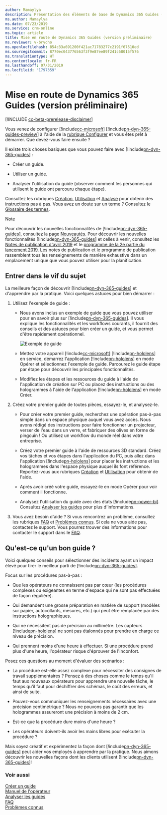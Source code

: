 ```yaml
---
author: Mamaylya
description: Présentation des éléments de base de Dynamics 365 Guides (version préliminaire)
ms.author: Mamaylya
ms.date: 07/23/2019
ms.service: crm-online
ms.topic: article
title: Mise en route de Dynamics 365 Guides (version préliminaire)
ms.reviewer: v-brycho
ms.openlocfilehash: 854c33a691200f421ac71783277c2191f67510ed
ms.sourcegitcommit: 8770ec043776563f3f9e87ee89f241c68015f576
ms.translationtype: HT
ms.contentlocale: fr-FR
ms.lasthandoff: 07/31/2019
ms.locfileid: "1797359"
---
```

# <a name="get-started-with-dynamics-365-guides-preview"></a>Mise en route de Dynamics 365 Guides (version préliminaire)

[!INCLUDE [cc-beta-prerelease-disclaimer](../includes/cc-beta-prerelease-disclaimer.md)]
 
Vous venez de configurer [!include[cc-microsoft](../includes/cc-microsoft.md)] [!include[pn-dyn-365-guides-preview](../includes/pn-dyn-365-guides-preview.md)] à l'aide de la [rubrique Configurer](setup.md) et vous êtes prêt à démarrer. Que devez-vous faire ensuite ?

Il existe trois choses basiques que vous pouvez faire avec [!include[pn-dyn-365-guides](../includes/pn-dyn-365-guides.md)] : 

- Créer un guide.

- Utiliser un guide.

- Analyser l'utilisation du guide (observer comment les personnes qui utilisent le guide ont parcouru chaque étape). 

Consultez les rubriques [Création](authoring-overview.md), [Utilisation](operator-guide.md) et [Analyse](analytics-guide.md) pour obtenir des instructions pas à pas. Vous avez un doute sur un terme ? Consultez le [Glossaire des termes](glossary.md). 

> [!NOTE]
> Pour découvrir les nouvelles fonctionnalités de [!include[pn-dyn-365-guides](../includes/pn-dyn-365-guides.md)], consultez la page [Nouveautés](new.md). Pour découvrir les nouvelles fonctionnalités [!include[pn-dyn-365-guides](../includes/pn-dyn-365-guides.md)] et celles à venir, consultez les [Notes de publication d'avril 2019](https://docs.microsoft.com/business-applications-release-notes/April19/dynamics365-mixed-reality/microsoft-dynamics365-guides/planned-features) et le [programme de la 2e partie du lancement 2019](https://docs.microsoft.com/dynamics365-release-plan/2019wave2/mixed-reality/dynamics365-guides/planned-features). Les notes de publication et le programme de publication rassemblent tous les renseignements de manière exhaustive dans un emplacement unique que vous pouvez utiliser pour la planification. 

## <a name="jumping-in"></a>Entrer dans le vif du sujet

La meilleure façon de découvrir [!include[pn-dyn-365-guides](../includes/pn-dyn-365-guides.md)] et d'apprendre par la pratique. Voici quelques astuces pour bien démarrer : 

1.  Utilisez l'exemple de guide :

    - Nous avons inclus un exemple de guide que vous pouvez utiliser pour en savoir plus sur [!include[pn-dyn-365-guides](../includes/pn-dyn-365-guides.md)]. Il vous explique les fonctionnalités et les workflows courants, il fournit des conseils et des astuces pour bien créer un guide, et vous permet d'être rapidement opérationnel.
    
      ![Exemple de guide](media/example-guide.PNG "Exemple de guide")

    - Mettez votre appareil [!include[cc-microsoft](../includes/cc-microsoft.md)] [!include[pn-hololens](../includes/pn-hololens.md)] en service, démarrez l'application [!include[pn-hololens](../includes/pn-hololens.md)] en mode Opérer et sélectionnez l'exemple de guide. Parcourez le guide étape par étape pour découvrir les principales fonctionnalités. 

    - Modifiez les étapes et les ressources du guide à l'aide de l'application de création sur PC ou placez des instructions ou des hologrammes à l'aide de l'application [!include[pn-hololens](../includes/pn-hololens.md)] en mode Créer. 
    
2.  Créez votre premier guide de toutes pièces, essayez-le, et analysez-le.

     - Pour créer votre premier guide, recherchez une opération pas-à-pas simple dans un espace physique auquel vous avez accès. Nous avons rédigé des instructions pour faire fonctionner un projecteur, verser de l'eau dans un verre, et fabriquer des olives en forme de pingouin ! Ou utilisez un workflow du monde réel dans votre entreprise. 

     - Créez votre premier guide à l'aide de ressources 3D standard. Créez vos tâches et vos étapes dans l'application du PC, puis allez dans l'application [!include[pn-hololens](../includes/pn-hololens.md)] pour placer les instructions et les hologrammes dans l'espace physique auquel ils font référence. Reportez-vous aux rubriques [Création](authoring-overview.md) et [Utilisation](operator-guide.md) pour obtenir de l'aide. 

     - Après avoir créé votre guide, essayez-le en mode Opérer pour voir comment il fonctionne. 

     - Analysez l'utilisation du guide avec des états [!include[pn-power-bi](../includes/pn-power-bi.md)]. Consultez [Analyser les guides](analytics-guide.md) pour plus d'informations. 

3.  Vous avez besoin d'aide ? Si vous rencontrez un problème, consultez les rubriques [FAQ](faq.md) et [Problèmes connus](known-issues.md). Si cela ne vous aide pas, contactez le support. Vous pourrez trouver des informations pour contacter le support dans le [FAQ](faq.md).

## <a name="what-makes-a-good-guide"></a>Qu'est-ce qu'un bon guide ?

Voici quelques conseils pour sélectionner des incidents ayant un impact élevé pour tirer le meilleur parti de [!include[pn-dyn-365-guides](../includes/pn-dyn-365-guides.md)]. 

Focus sur les procédures pas-à-pas :

- Que les opérateurs ne connaissent pas par cœur (les procédures complexes ou exigeantes en terme d'espace qui ne sont pas effectuées de façon régulière).

- Qui demandent une grosse préparation en matière de support (modèles sur papier, autocollants, mesures, etc.) qui peut être remplacée par des instructions holographiques.

- Qui ne nécessitent pas de précision au millimètre. Les capteurs [!include[pn-hololens](../includes/pn-hololens.md)] ne sont pas étalonnés pour prendre en charge ce niveau de précision.

- Qui prennent moins d'une heure à effectuer. Si une procédure prend plus d'une heure, l'opérateur risque d'éprouver de l'inconfort.

Posez ces questions au moment d'évaluer des scénarios :

-   La procédure est-elle assez complexe pour nécessiter des consignes de travail supplémentaires ? Pensez à des choses comme le temps qu'il faut aux nouveaux opérateurs pour apprendre une nouvelle tâche, le temps qu'il faut pour déchiffrer des schémas, le coût des erreurs, et ainsi de suite.

-   Pouvez-vous communiquer les renseignements nécessaires avec une précision centimétrique ? Nous ne pouvons pas garantir que les hologrammes assureront une précision à moins de 2 cm.

-   Est-ce que la procédure dure moins d'une heure ? 

-   Les opérateurs doivent-ils avoir les mains libres pour exécuter la procédure ?

Mais soyez créatif et expérimentez la façon dont [!include[pn-dyn-365-guides](../includes/pn-dyn-365-guides.md)] peut aider vos employés à apprendre par la pratique. Nous aimons découvrir les nouvelles façons dont les clients utilisent [!include[pn-dyn-365-guides](../includes/pn-dyn-365-guides.md)]! 


### <a name="see-also"></a>Voir aussi

[Créer un guide](authoring-overview.md)<br>
[Manuel de l'opérateur](operator-guide.md)<br>
[Analyser les guides](analytics-guide.md)<br>
[FAQ](faq.md)<br>
[Problèmes connus](known-issues.md)
